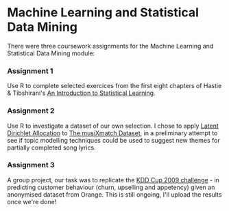 # Machine Learning and Statistical Data Mining
There were three coursework assignments for the Machine Learning and Statistical Data Mining module:

### Assignment 1
Use R to complete selected exercices from the first eight chapters of Hastie & Tibshirani's [An Introduction to Statistical Learning](http://www-bcf.usc.edu/~gareth/ISL/).

### Assignment 2
Use R to investigate a dataset of our own selection. I chose to apply [Latent Dirichlet Allocation](https://en.wikipedia.org/wiki/Latent_Dirichlet_allocation) to [The musiXmatch Dataset](https://labrosa.ee.columbia.edu/millionsong/musixmatch), in a preliminary attempt to see if topic modelling techniques could be used to suggest new themes for partially completed song lyrics. 

### Assignment 3
A group project, our task was to replicate the [KDD Cup 2009 challenge](http://www.kdd.org/kdd-cup/view/kdd-cup-2009) - in predicting customer behaviour (churn, upselling and appetency) given an anonymised dataset from Orange. This is still ongoing, I'll upload the results once we're done!
